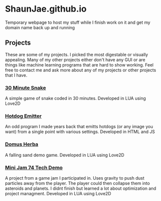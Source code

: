 # ShaunJae.github.io
Temporary webpage to host my stuff while I finish work on it and get my domain name back up and running

## Projects

These are some of my projects. I picked the most digestable or visually appealing. Many of my other projects either don't have any GUI or are things like machine learning programs that are hard to show working. Feel free to contact me and ask more about any of my projects or other projects that I have.

### [30 Minute Snake](https://shaunj.itch.io/30-minute-snake)

A simple game of snake coded in 30 minutes. Developed in LUA using Love2D

### [Hotdog Emitter](/Projects/HotDogEmitter/)

An odd program I made years back that emitts hotdogs (or any image you want) from a single point with various settings. Developed in HTML and JS

### [Domus Herba](https://www.youtube.com/watch?v=9NyIhLWxSB0)

A falling sand demo game. Developed in LUA using Love2D

### [Mini Jam 74 Tech Demo](https://www.youtube.com/watch?v=V0kmpNYvidc)

A project from a game jam I participated in. Uses gravity to push dust particles away from the player. The player could then collapse them into asteroids and planets. I didnt finish but learned a lot about optimization and project managment. Developed in LUA using Love2D
